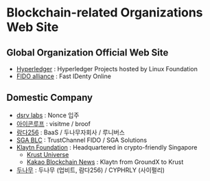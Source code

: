 # Blockchain-related Organizations Web Site

## Global Organization Official Web Site

- [Hyperledger](https://www.hyperledger.org/) : Hyperledger Projects hosted by Linux Foundation
- [FIDO alliance](https://fidoalliance.org/) : Fast IDenty Online

## Domestic Company

- [dsrv labs](https://www.dsrvlabs.com/) : Nonce 입주
- [아이콘루프](https://www.iconloop.com/) : visitme / broof 
- [람다256](https://luniverse.io/) : BaaS / 두나무자회사 / 루니버스
- [SGA BLC](http://www.sgablc.kr/) : TrustChannel FIDO / SGA Solutions 
- [Klaytn Foundation](https://klaytn.foundation/klaytn-foundation/) : Headquartered in crypto-friendly Singapore
  - [Krust Universe](https://www.krustuniverse.com/#p1)
  - [Kakao Blockchain News](https://www.edaily.co.kr/news/read?newsId=01849926632193784) : Klaytn from GroundX to Krust 
- [두나무](https://www.hankyung.com/finance/article/202209279542B) : 두나무 (업비트, 람다256) / CYPHRLY (사이펄리)
